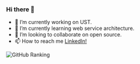 ### Hi there 👋
<!---
**mrsasi/mrsasi** is a ✨ _special_ ✨ repository because its `README.md` (this file) appears on your GitHub profile.
Here are some ideas to get you started:
--->

- 🔭 I’m currently working on UST.
- 🌱 I’m currently learning web service architecture.
- 👯 I’m looking to collaborate on open source.
- 📫 How to reach me [LinkedIn!](https://www.linkedin.com/in/sasikumar-chandrasekar)

![GitHub Ranking](https://github-readme-stats.vercel.app/api?username=sasikumar-chandrasekar&show_icons=true)
